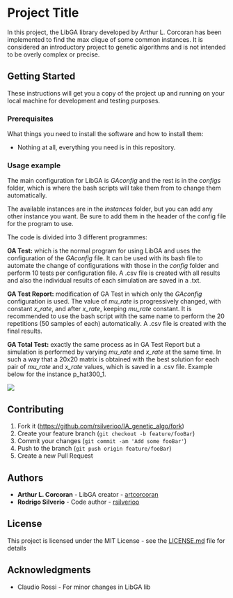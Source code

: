 # Project Title

In this project, the LibGA library developed by Arthur L. Corcoran has been implemented to find the max clique of some common instances. It is considered an introductory project to genetic algorithms and is not intended to be overly complex or precise.

## Getting Started

These instructions will get you a copy of the project up and running on your local machine for development and testing purposes.

### Prerequisites

What things you need to install the software and how to install them:

* Nothing at all, everything you need is in this repository.

### Usage example
The main configuration for LibGA is *GAconfig* and the rest is in the *configs* folder, which is where the bash scripts will take them from to change them automatically. 

The available instances are in the *instances* folder, but you can add any other instance you want. Be sure to add them in the header of the config file for the program to use.

The code is divided into 3 different programmes:

**GA Test:** which is the normal program for using LibGA and uses the configuration of the *GAconfig* file. It can be used with its bash file to automate the change of configurations with those in the *config* folder and perform 10 tests per configuration file. A .csv file is created with all results and also the individual results of each simulation are saved in a .txt.

**GA Test Report:** modification of GA Test in which only the *GAconfig* configuration is used. The value of *mu_rate* is progressively changed, with constant *x_rate*, and after *x_rate*, keeping *mu_rate* constant. It is recommended to use the bash script with the same name to perform the 20 repetitions (50 samples of each) automatically. A .csv file is created with the final results.

**GA Total Test:** exactly the same process as in GA Test Report but a simulation is performed by varying *mu_rate* and *x_rate* at the same time. In such a way that a 20x20 matrix is obtained with the best solution for each pair of *mu_rate* and *x_rate* values, which is saved in a .csv file. Example below for the instance p_hat300_1.

![](https://i.ibb.co/Kbbx81F/matrix.png)

## Contributing

1. Fork it (<https://github.com/rsilverioo/IA_genetic_algo/fork>)
2. Create your feature branch (`git checkout -b feature/fooBar`)
3. Commit your changes (`git commit -am 'Add some fooBar'`)
4. Push to the branch (`git push origin feature/fooBar`)
5. Create a new Pull Request

## Authors

* **Arthur L. Corcoran** - LibGA creator - [artcorcoran](https://github.com/artcorcoran)
* **Rodrigo Silverio** - Code author - [rsilverioo](https://github.com/rsilverioo)

## License

This project is licensed under the MIT License - see the [LICENSE.md](LICENSE.md) file for details

## Acknowledgments

* Claudio Rossi - For minor changes in LibGA lib

